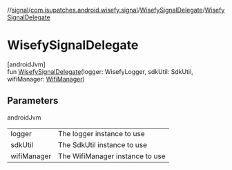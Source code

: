 //[signal](../../../index.md)/[com.isupatches.android.wisefy.signal](../index.md)/[WisefySignalDelegate](index.md)/[WisefySignalDelegate](-wisefy-signal-delegate.md)

# WisefySignalDelegate

[androidJvm]\
fun [WisefySignalDelegate](-wisefy-signal-delegate.md)(logger: WisefyLogger, sdkUtil: SdkUtil, wifiManager: [WifiManager](https://developer.android.com/reference/kotlin/android/net/wifi/WifiManager.html))

## Parameters

androidJvm

| | |
|---|---|
| logger | The logger instance to use |
| sdkUtil | The SdkUtil instance to use |
| wifiManager | The WifiManager instance to use |
